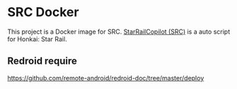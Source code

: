 # SRC Docker
This project is a Docker image for SRC.
[StarRailCopilot (SRC)](https://github.com/LmeSzinc/StarRailCopilot) is a auto script for Honkai: Star Rail.

## Redroid require
https://github.com/remote-android/redroid-doc/tree/master/deploy

